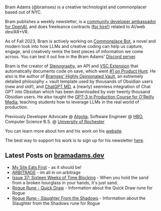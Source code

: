 Bram Adams (@bramses) is a creative technologist and commonplacer based out of NYC. 

Bram publishes a weekly newsletter, is a [community developer ambassador for OpenAI](https://platform.openai.com/ambassadors), and does freeleance contracts ([for hire!](https://www.bramadams.dev/consulting/)) related to AI/web dev/AR+VR. 

As of Fall 2023, Bram is actively working on [Commonplace Bot](https://github.com/bramses/commonplace-bot), a novel and modern look into how LLMs and creative coding can help us capture, engage, and creatively remix the best pieces of information we come across. You can test it out live in the Bram Adams' [Discord server](https://discord.gg/GrgkFP3Je3).

Bram is the creator of [Stenography](https://stenography.dev), an API and [VSC Extension](https://marketplace.visualstudio.com/items?itemName=Stenography.stenography) that automatically documents code on save, which went [#1 on Product Hunt](https://www.producthunt.com/products/stenography#stenography). He also is the author of [Bramses' Highly Opinionated Vault](https://github.com/bramses/bramses-highly-opinionated-vault-2023), an extremely detailed philosophy + vault template used by thousands of Obsidian users (new and old!), and [ChatGPT MD](https://github.com/bramses/chatgpt-md), a (nearly) seemless integration of Chat GPT into Obsidian which has been downloaded by over twenty thousand Obsidian users. He also taught the [GPT-3 in Production Course for O'Reilly Media](https://www.oreilly.com/live-events/gpt-3-in-production/0636920065944/0636920071443/), teaching students how to leverage LLMs in the real world of production.

Previously Developer Advocate @ [Algolia](https://www.algolia.com/), Software Engineer @ [HBO](https://www.hbo.com/), Computer Science B.S. @ [University of Rochester](https://rochester.edu/)

You can learn more about him and his work on his [website](https://www.bramadams.dev/about/). 

The best way to support his work is to sign up for his newsletter [here](https://www.bramadams.dev/#/portal/).


## Latest Posts on [bramadams.dev](https://www.bramadams.dev/)

<!--START_SECTION:feed-->
* [My Site Eats First](https:&#x2F;&#x2F;www.bramadams.dev&#x2F;the-greedy-domain&#x2F;) - as it should be!
* [ARBITRAGE](https:&#x2F;&#x2F;www.bramadams.dev&#x2F;arbitrage&#x2F;) - im all in on arbitrage
* [Issue 37: Sixteen Weeks of Time Blocking](https:&#x2F;&#x2F;www.bramadams.dev&#x2F;issue-37&#x2F;) - When you hold the sand from a broken hourglass in your hands, it&#39;s just sand.
* [Rogue Rune - Quick Draw](https:&#x2F;&#x2F;www.bramadams.dev&#x2F;rogue-rune-quick-draw&#x2F;) - Information about the Quick Draw rune for Rogue
* [Rogue Rune - Slaughter From the Shadows](https:&#x2F;&#x2F;www.bramadams.dev&#x2F;rogue-rune-slaughter-from-the-shadows&#x2F;) - Information about the Slaughter from the Shadows rune for Rogue
<!--END_SECTION:feed-->

